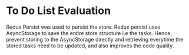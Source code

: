# To Do List Evaluation

Redux Persist was used to persist the store. Redux persist uses AsyncStorage to save the entire store structure i.e the tasks. 
Hence, prevent storing to the AsyncStorage directly and retrieving everytime the stored tasks need to be updated, and also improves the code quality.